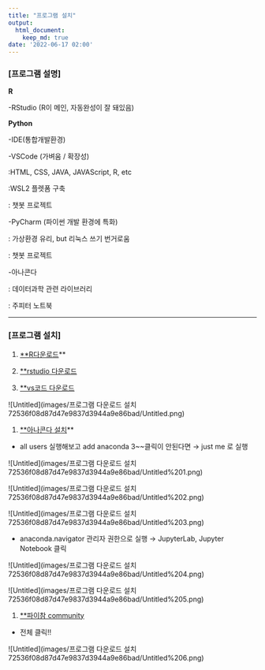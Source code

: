 ```yaml
---
title: "프로그램 설치"
output:
  html_document:
    keep_md: true
date: '2022-06-17 02:00'
---
```

### [프로그램 설명]

**R**

-RStudio (R이 메인, 자동완성이 잘 돼있음)

**Python**

-IDE(통합개발환경)

-VSCode (가벼움 / 확장성)

:HTML, CSS, JAVA, JAVAScript, R, etc

:WSL2 플렛폼 구축

: 챗봇 프로젝트

-PyCharm (파이썬 개발 환경에 특화)

: 가상환경 유리, but 리눅스 쓰기 번거로움

: 챗봇 프로젝트

-아나콘다

: 데이터과학 관련 라이브러리

: 주피터 노트북

---

### [프로그램 설치]

1. [**R다운로드](**[https://cran.r-project.org/bin/windows/base/](https://cran.r-project.org/bin/windows/base/)**)**

1. [**rstudio 다운로드](**[https://www.rstudio.com/products/rstudio/download/](https://www.rstudio.com/products/rstudio/download/))

1. [**vs코드 다운로드](**[https://code.visualstudio.com/](https://code.visualstudio.com/))

![Untitled](images/프로그램 다운로드 설치 72536f08d87d47e9837d3944a9e86bad/Untitled.png)

1. [**아나콘다 설치](**[https://www.anaconda.com/](https://www.anaconda.com/)**)**
- all users 실행해보고 add anaconda 3~~클릭이 안된다면 → just me 로 실행

![Untitled](images/프로그램 다운로드 설치 72536f08d87d47e9837d3944a9e86bad/Untitled%201.png)

![Untitled](images/프로그램 다운로드 설치 72536f08d87d47e9837d3944a9e86bad/Untitled%202.png)

![Untitled](images/프로그램 다운로드 설치 72536f08d87d47e9837d3944a9e86bad/Untitled%203.png)

- anaconda.navigator 관리자 권한으로 실행 → JupyterLab, Jupyter Notebook 클릭

![Untitled](images/프로그램 다운로드 설치 72536f08d87d47e9837d3944a9e86bad/Untitled%204.png)

![Untitled](images/프로그램 다운로드 설치 72536f08d87d47e9837d3944a9e86bad/Untitled%205.png)

1. [**파이참 community](**[https://www.jetbrains.com/ko-kr/pycharm/download/#section=windows](https://www.jetbrains.com/ko-kr/pycharm/download/#section=windows))
- 전체 클릭!!

![Untitled](images/프로그램 다운로드 설치 72536f08d87d47e9837d3944a9e86bad/Untitled%206.png)